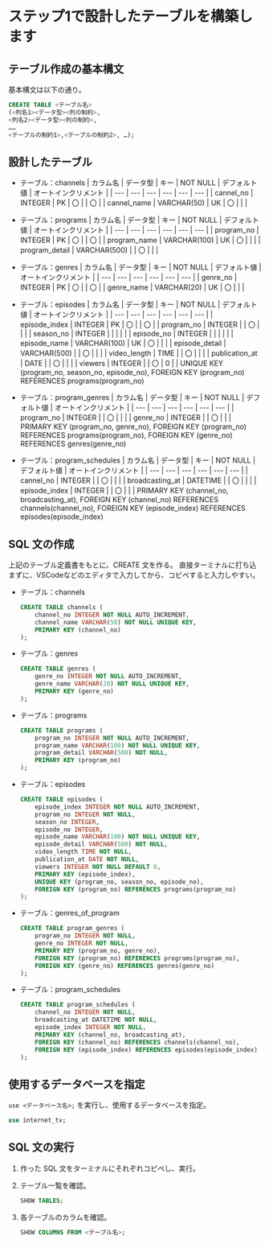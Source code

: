 # ステップ1で設計したテーブルを構築します
## テーブル作成の基本構文
基本構文は以下の通り。

```sql
CREATE TABLE <テーブル名>
(<列名1><データ型><列の制約>,
<列名2><データ型><列の制約>,
……
<テーブルの制約1>,<テーブルの制約2>, …);
```

## 設計したテーブル
- テーブル：channels
    | カラム名 | データ型 | キー | NOT NULL | デフォルト値 | オートインクリメント |
    | --- | --- | --- | --- | --- | --- |
    | cannel_no | INTEGER | PK | 〇 |  | 〇 |
    | cannel_name | VARCHAR(50) | UK | 〇 |  |  |

- テーブル：programs
    | カラム名 | データ型 | キー | NOT NULL | デフォルト値 | オートインクリメント |
    | --- | --- | --- | --- | --- | --- |
    | program_no | INTEGER | PK | 〇 |  | 〇 |
    | program_name | VARCHAR(100) | UK | 〇 |  |  |
    | program_detail | VARCHAR(500) |  | 〇 |  |  |

- テーブル：genres
    | カラム名 | データ型 | キー | NOT NULL | デフォルト値 | オートインクリメント |
    | --- | --- | --- | --- | --- | --- |
    | genre_no | INTEGER | PK | 〇 |  | 〇 |
    | genre_name | VARCHAR(20) | UK | 〇 |  |  |

- テーブル：episodes
    | カラム名 | データ型 | キー | NOT NULL | デフォルト値 | オートインクリメント |
    | --- | --- | --- | --- | --- | --- |
    | episode_index | INTEGER | PK | 〇 |  | 〇 |
    | program_no | INTEGER |  | 〇 |  |  |
    | season_no | INTEGER |  |  |  |  |
    | episode_no | INTEGER |  |  |  |  |
    | episode_name | VARCHAR(100) | UK | 〇 |  |  |
    | episode_detail | VARCHAR(500) |  | 〇 |  |  |
    | video_length | TIME |  | 〇 |  |  |
    | publication_at | DATE |  | 〇 |  |  |
    | viewers | INTEGER |  | 〇 | 0 |  |
    UNIQUE KEY (program_no, season_no, episode_no),
    FOREIGN KEY (program_no) REFERENCES programs(program_no)

- テーブル：program_genres
    | カラム名 | データ型 | キー | NOT NULL | デフォルト値 | オートインクリメント |
    | --- | --- | --- | --- | --- | --- |
    | program_no | INTEGER |  | 〇 |  |  |
    | genre_no | INTEGER |  | 〇 |  |  |
    PRIMARY KEY (program_no, genre_no),
    FOREIGN KEY (program_no) REFERENCES programs(program_no),
    FOREIGN KEY (genre_no) REFERENCES genres(genre_no)

- テーブル：program_schedules
    | カラム名 | データ型 | キー | NOT NULL | デフォルト値 | オートインクリメント |
    | --- | --- | --- | --- | --- | --- |
    | cannel_no | INTEGER |  | 〇 |  |  |
    | broadcasting_at | DATETIME |  | 〇 |  |  |
    | episode_index | INTEGER |  | 〇 |  |  |
    PRIMARY KEY (channel_no, broadcasting_at),
    FOREIGN KEY (channel_no) REFERENCES channels(channel_no),
    FOREIGN KEY (episode_index) REFERENCES episodes(episode_index)

## SQL 文の作成
上記のテーブル定義書をもとに、CREATE 文を作る。
直接ターミナルに打ち込まずに、VSCodeなどのエディタで入力してから、コピペすると入力しやすい。

- テーブル：channels
    
    ```sql
    CREATE TABLE channels (
        channel_no INTEGER NOT NULL AUTO_INCREMENT,
        channel_name VARCHAR(50) NOT NULL UNIQUE KEY,
        PRIMARY KEY (channel_no)
    );
    ```
    

- テーブル：genres
    
    ```sql
    CREATE TABLE genres (
        genre_no INTEGER NOT NULL AUTO_INCREMENT,
        genre_name VARCHAR(20) NOT NULL UNIQUE KEY,
        PRIMARY KEY (genre_no)
    );
    ```
    

- テーブル：programs
    
    ```sql
    CREATE TABLE programs (
        program_no INTEGER NOT NULL AUTO_INCREMENT,
        program_name VARCHAR(100) NOT NULL UNIQUE KEY,
        program_detail VARCHAR(500) NOT NULL,
        PRIMARY KEY (program_no)
    );
    ```
    

- テーブル：episodes
    
    ```sql
    CREATE TABLE episodes (
        episode_index INTEGER NOT NULL AUTO_INCREMENT,
        program_no INTEGER NOT NULL,
        season_no INTEGER,
        episode_no INTEGER,
        episode_name VARCHAR(100) NOT NULL UNIQUE KEY,
        episode_detail VARCHAR(500) NOT NULL,
        video_length TIME NOT NULL,
        publication_at DATE NOT NULL,
        viewers INTEGER NOT NULL DEFAULT 0,
        PRIMARY KEY (episode_index),
        UNIQUE KEY (program_no, season_no, episode_no),
        FOREIGN KEY (program_no) REFERENCES programs(program_no)
    );
    ```
    

- テーブル：genres_of_program
    
    ```sql
    CREATE TABLE program_genres (
        program_no INTEGER NOT NULL,
        genre_no INTEGER NOT NULL,
        PRIMARY KEY (program_no, genre_no),
        FOREIGN KEY (program_no) REFERENCES programs(program_no),
        FOREIGN KEY (genre_no) REFERENCES genres(genre_no)
    );
    ```
    

- テーブル：program_schedules
    
    ```sql
    CREATE TABLE program_schedules (
        channel_no INTEGER NOT NULL,
        broadcasting_at DATETIME NOT NULL,
        episode_index INTEGER NOT NULL,
        PRIMARY KEY (channel_no, broadcasting_at),
        FOREIGN KEY (channel_no) REFERENCES channels(channel_no),
        FOREIGN KEY (episode_index) REFERENCES episodes(episode_index)
    );
    ```
    

## 使用するデータベースを指定
`use <データベース名>;` を実行し、使用するデータベースを指定。

```sql
use internet_tv;
```


## SQL 文の実行
1. 作った SQL 文をターミナルにそれぞれコピペし、実行。
    
2.  テーブル一覧を確認。
    
    ```sql
    SHOW TABLES;
    ```
    
    
3. 各テーブルのカラムを確認。
    
    ```sql
    SHOW COLUMNS FROM <テーブル名>;
    ```
    
